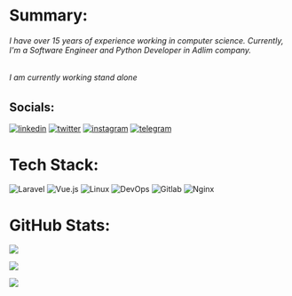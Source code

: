 # Summary:
###### I have over 15 years of experience working in computer science. Currently, I'm a Software Engineer and Python Developer in Adlim company.
###### I am currently working stand alone

## Socials:
[![linkedin](https://img.shields.io/badge/linkedin-0A66C2?style=for-the-badge&logo=linkedin&logoColor=white)](https://www.linkedin.com/in/dmahdipour/)
[![twitter](https://img.shields.io/badge/twitter-000000?style=for-the-badge&logo=x&logoColor=white)](https://twitter.com/@dmahdipour)
[![instagram](https://img.shields.io/badge/instagram-D42029?style=for-the-badge&logo=instagram&logoColor=white)](https://instagram.com/yilmazame)
[![telegram](https://img.shields.io/badge/telegram-1DA1F2?style=for-the-badge&logo=telegram&logoColor=white)](https://t.me/yilmazame)

# Tech Stack:
![Laravel](https://img.shields.io/badge/laravel-%23FF2D20?style=for-the-badge&logo=laravel&logoColor=white)
![Vue.js](https://img.shields.io/badge/vue.js-%234FC08D?style=for-the-badge&logo=vue.js&logoColor=white)
![Linux](https://img.shields.io/badge/linux-%23D42029?style=for-the-badge&logo=linux&logoColor=white)
![DevOps](https://img.shields.io/badge/devops-0A66C2?style=for-the-badge&logo=devops&logoColor=white)
![Gitlab](https://img.shields.io/badge/Gitlab-%235835CC.svg?style=for-the-badge&logo=gitlab&logoColor=white)
![Nginx](https://img.shields.io/badge/nginx-%23009639.svg?style=for-the-badge&logo=nginx&logoColor=white)
<!-- ![Docker](https://img.shields.io/badge/docker-%230db7ed.svg?style=for-the-badge&logo=docker&logoColor=white) -->
<!-- ![Kubernetes](https://img.shields.io/badge/kubernetes-%23326ce5.svg?style=for-the-badge&logo=kubernetes&logoColor=white) -->
<!-- ![Ansible](https://img.shields.io/badge/ansible-%231A1918.svg?style=for-the-badge&logo=ansible&logoColor=white) -->
<!-- ![Ceph](https://img.shields.io/badge/Ceph-%23D42029?style=for-the-badge&logo=Ceph&logoColor=white) -->
<!-- ![Prometheus](https://img.shields.io/badge/Prometheus-%23D42029?style=for-the-badge&logo=Prometheus&logoColor=white) -->
<!-- ![Loki](https://img.shields.io/badge/loki-%231A1918.svg?style=for-the-badge&logo=loki&logoColor=white) -->
<!-- ![ELK](https://img.shields.io/badge/elk-%23009639.svg?style=for-the-badge&logo=elk&logoColor=white) -->
<!-- ![OpenStack](https://img.shields.io/badge/OpenStack-%23D42029?style=for-the-badge&logo=OpenStack&logoColor=white) -->
<!-- ![ArgoCD](https://img.shields.io/badge/argocd-%23009639.svg?style=for-the-badge&logo=argo&logoColor=white) -->
<!-- ![Vagrant](https://img.shields.io/badge/vagrant-%231563FF.svg?style=for-the-badge&logo=vagrant&logoColor=white) -->
<!-- ![Terraform](https://img.shields.io/badge/terraform-%235835CC.svg?style=for-the-badge&logo=terraform&logoColor=white) -->
<!-- ![Apache](https://img.shields.io/badge/apache-%23D42029.svg?style=for-the-badge&logo=apache&logoColor=white) -->

# GitHub Stats:
![](https://github-readme-stats.vercel.app/api?username=dmahdipour&theme=buefy&hide_border=false&include_all_commits=true&count_private=false)

![](https://github-readme-stats.vercel.app/api/top-langs/?username=dmahdipour&theme=buefy&hide_border=false&include_all_commits=true&count_private=false&layout=compact)

[![](https://visitcount.itsvg.in/api?id=dmahdipour&icon=0&color=0)](https://visitcount.itsvg.in)
